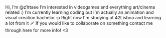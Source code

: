 Hi, I’m @z1rtaee
I’m interested in videogames and everything art/cinema related :)
I’m currently learning coding but I'm actually an animation and visual creation bachelor :p
Right now I'm studying at 42Lisboa and learning a lot from it 🩹
If you would like to collaborate on something contact me through here for more info!
<3

<!---
z1rtaee/z1rtaee is a ✨ special ✨ repository because its `README.md` (this file) appears on your GitHub profile.
You can click the Preview link to take a look at your changes.
--->
